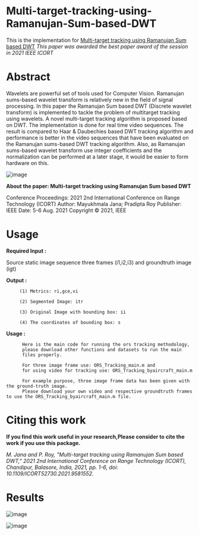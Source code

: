 # Multi-target-tracking-using-Ramanujan-Sum-based-DWT

This is the implementation for [Multi-target tracking using Ramanujan Sum based DWT](https://ieeexplore.ieee.org/document/9581552)
_This paper was awarded the best paper award of the session in 2021 IEEE ICORT_

# Abstract

Wavelets are powerful set of tools used for Computer Vision. Ramanujan sums-based wavelet transform is relatively new in the field of signal processing. In this paper the Ramanujan Sum based DWT (Discrete wavelet transform) is implemented to tackle the problem of multitarget tracking using wavelets. A novel multi-target tracking algorithm is proposed based on DWT. The implementation is done for real time video sequences. The result is compared to Haar & Daubechies based DWT tracking algorithm and performance is better in the video sequences that have been evaluated on the Ramanujan sums-based DWT tracking algorithm. Also, as Ramanujan sums-based wavelet transform use integer coefficients and the normalization can be performed at a later stage, it would be easier to form hardware on this.

 ![image](https://user-images.githubusercontent.com/81149819/226101572-b6c2fcc8-06f0-4225-a4ff-bca9512cc04a.png)

**About the paper: Multi-target tracking using Ramanujan Sum based DWT**

 Conference Proceedings: 2021 2nd International Conference on Range Technology (ICORT)
 Author: Mayukhmala Jana; Pradipta Roy
 Publisher: IEEE
 Date: 5-6 Aug. 2021
 Copyright © 2021, IEEE

# Usage

**Required Input :** 

  Source static image sequence three frames (i1,i2,i3) and
                     groundtruth image (igt)
 
**Output :**    

         (1) Metrics: ri,gce,vi
         
         (2) Segmented Image: itr 
         
         (3) Original Image with bounding box: ii
         
         (4) The coordinates of bounding box: s
  
**Usage :**

          Here is the main code for running the ors tracking methodology,
          please download other functions and datasets to run the main
          files properly. 
          
          For three image frame use: ORS_Tracking_main.m and
          for using video for tracking use: ORS_Tracking_byaircraft_main.m
          
          For example purpose, three image frame data has been given with the ground-truth image.
          Please download your own video and respective groundtruth frames to use the ORS_Tracking_byaircraft_main.m file.
    
          
# Citing this work

**If you find this work useful in your research,Please consider to cite the work if you use this package.**

 _M. Jana and P. Roy, "Multi-target tracking using Ramanujan Sum based DWT," 2021 2nd International Conference on Range Technology (ICORT), Chandipur, Balasore, India, 2021, pp. 1-6, doi: 10.1109/ICORT52730.2021.9581552._
 
# Results

![image](https://user-images.githubusercontent.com/81149819/226101531-9d1b2719-3f89-426a-bdc1-43c89d44f626.png)


![image](https://user-images.githubusercontent.com/81149819/226101553-583e3f3d-e826-402f-9fcb-bcfa2388934c.png)


